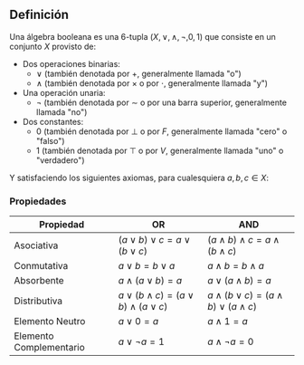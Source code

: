 ## Definición
Una álgebra booleana es una 6-tupla $(X, \vee, \wedge, \neg, 0, 1)$ que consiste en un conjunto $X$ provisto de:

- Dos operaciones binarias:
    - $\vee$ (también denotada por $+$, generalmente llamada "o")
    - $\wedge$ (también denotada por $\times$ o por $\cdot$, generalmente llamada "y")
- Una operación unaria:
    - $\neg$ (también denotada por $\sim$ o por una barra superior, generalmente llamada "no")
- Dos constantes:
    - $0$ (también denotada por $\bot$ o por $F$, generalmente llamada "cero" o "falso")
    - $1$ (también denotada por $\top$ o por $V$, generalmente llamada "uno" o "verdadero")

Y satisfaciendo los siguientes axiomas, para cualesquiera $a, b, c \in X$:
### Propiedades

| Propiedad               | OR                                                   | AND                                                    |
| ----------------------- | ---------------------------------------------------- | ------------------------------------------------------ |
| Asociativa              | $(a \vee b) \vee c = a \vee (b \vee c)$              | $(a \wedge b) \wedge c = a \wedge (b \wedge c)$        |
| Conmutativa             | $a \vee b = b \vee a$                                | $a \wedge b = b \wedge a$                              |
| Absorbente              | $a \wedge (a \vee b) = a$                            | $a \vee (a \wedge b) = a$                              |
| Distributiva            | $a \vee (b \wedge c) = (a \vee b) \wedge (a \vee c)$ | $a \wedge (b \vee c) = (a \wedge b) \vee (a \wedge c)$ |
| Elemento Neutro         | $a \vee 0 = a$                                       | $a \wedge 1 = a$                                       |
| Elemento Complementario | $a \vee \neg a = 1$                                  | $a \wedge \neg a = 0$                                  |
